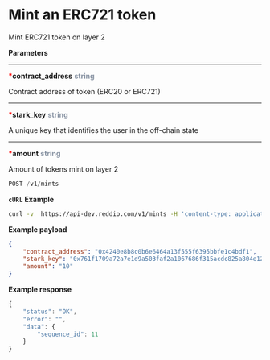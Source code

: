 # Mint an ERC721 token

Mint ERC721 token on layer 2

**Parameters**

---

<strong style='color:red'>*</strong>**contract_address** <strong style='color:#8792a2'>string</strong>

Contract address of token (ERC20 or ERC721)

---

<strong style='color:red'>*</strong>**stark_key** <strong style='color:#8792a2'>string</strong>

A unique key that identifies the user in the off-chain state

---

<strong style='color:red'>*</strong>**amount** <strong style='color:#8792a2'>string</strong>

Amount of tokens mint on layer 2

```jsx
POST /v1/mints
```

**`cURL` Example**
```sh
curl -v  https://api-dev.reddio.com/v1/mints -H 'content-type: application/json' -d '{ "contract_address":"0x4240e8b8c0b6e6464a13f555f6395bbfe1c4bdf1", "stark_key":"0x761f1709a72a7e1d9a503faf2a1067686f315acdc825a804e1281fbd39accda", "amount":"10"}'
```

**Example payload**
```json
{
	"contract_address": "0x4240e8b8c0b6e6464a13f555f6395bbfe1c4bdf1",
	"stark_key": "0x761f1709a72a7e1d9a503faf2a1067686f315acdc825a804e1281fbd39accda",
	"amount": "10"
}
```

**Example response**
```jsx
{
	"status": "OK",
	"error": "",
	"data": {
		"sequence_id": 11
	}
}
```